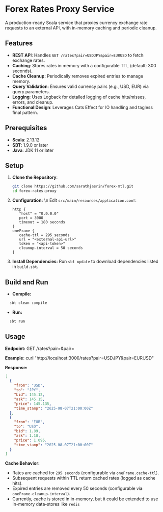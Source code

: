 # Forex Rates Proxy Service

A production-ready Scala service that proxies currency exchange rate requests to an external API, with in-memory caching and periodic cleanup.

## Features
- **REST API**: Handles `GET /rates?pair=USDJPY&pair=EURUSD` to fetch exchange rates.
- **Caching**: Stores rates in memory with a configurable TTL (default: 300 seconds).
- **Cache Cleanup**: Periodically removes expired entries to manage memory.
- **Query Validation**: Ensures valid currency pairs (e.g., USD, EUR) via query parameters.
- **Logging**: Uses Logback for detailed logging of cache hits/misses, errors, and cleanup.
- **Functional Design**: Leverages Cats Effect for IO handling and tagless final pattern.

## Prerequisites
- **Scala**: 2.13.12
- **SBT**: 1.9.0 or later
- **Java**: JDK 11 or later

## Setup
1. **Clone the Repository**:
   ```bash
   git clone https://github.com/sarathjasrin/forex-mtl.git
   cd forex-rates-proxy
   ```
   
2. **Configuration:** \n
   Edit `src/main/resources/application.conf`:
   ```hocon
   http {
      "host" = "0.0.0.0"
      port = 3000
      timeout = 180 seconds
   }
   oneFrame {
      cache-ttl = 295 seconds
      url = "<external-api-url>"
      token = "<api-token>"
      cleanup-interval = 50 seconds
   }
   ```
3. **Install Dependencies:**
   Run `sbt update` to download dependencies listed in `build.sbt`.

## Build and Run

- **Compile:**
```bash
  sbt clean compile
```

- **Run:**
```bash
  sbt run
```

## Usage
**Endpoint:** GET /rates?pair=<FROM><TO>&pair=<FROM><TO>

**Example:** curl "http://localhost:3000/rates?pair=USDJPY&pair=EURUSD" 

**Response:**

```json
[
  {
    "from": "USD",
    "to": "JPY",
    "bid": 145.12,
    "ask": 145.15,
    "price": 145.135,
    "time_stamp": "2025-08-07T21:00:00Z"
  },
  {
    "from": "EUR",
    "to": "USD",
    "bid": 1.09,
    "ask": 1.10,
    "price": 1.095,
    "time_stamp": "2025-08-07T21:00:00Z"
  }
]
```

**Cache Behavior:**

- Rates are cached for `295 seconds` (configurable via `oneFrame.cache-ttl`).
- Subsequent requests within TTL return cached rates (logged as cache hits).
- Expired entries are removed every 50 seconds (configurable via `oneFrame.cleanup-interval`).
- Currently, cache is stored in in-memory, but it could be extended to use In-memory data-stores like `redis`